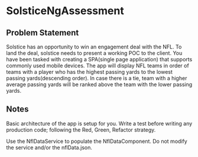 # SolsticeNgAssessment

## Problem Statement

Solstice has an opportunity to win an engagement deal with the NFL. To land the deal, solstice needs to present a working POC to the client. You have been tasked with creating a SPA(single page application) that supports commonly used mobile devices. The app will display NFL teams in order of teams with a player who has the highest passing yards to the lowest passing yards(descending order). In case there is a tie, team with a higher average passing yards will be ranked above the team with the lower passing yards. 

## Notes

Basic architecture of the app is setup for you. Write a test before writing any production code; following the Red, Green, Refactor strategy. 

Use the NflDataService to populate the NflDataComponent. Do not modify the service and/or the nflData.json. 
